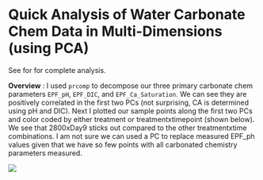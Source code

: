# Quick Analysis of Water Carbonate Chem Data in Multi-Dimensions (using PCA)

See for []() for complete analysis.

**Overview** : I used ```prcomp``` to decompose our three primary carbonate chem parameters ```EPF_pH```, ```EPF_DIC```, and ```EPF_Ca_Saturation```. We can see they are positively correlated in the first two PCs (not surprising, CA is determined using pH and DIC). Next I plotted our sample points along the first two PCs and color coded by either treatment or treatmentxtimepoint (shown below). We see that 2800xDay9 sticks out compared to the other treatmentxtime combinations. I am not sure we can used a PC to replace measured EPF_ph values given that we have so few points with all carbonated chemistry parameters measured.

![](https://github.com/epigeneticstoocean/2017OAExp_Oysters/blob/master/notebook/img/PCA_waterChem_ExposureOnly_20190506.png)
